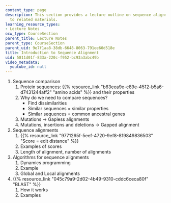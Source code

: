 ```yaml
---
content_type: page
description: This section provides a lecture outline on sequence alignment with links
  to related materials.
learning_resource_types:
- Lecture Notes
ocw_type: CourseSection
parent_title: Lecture Notes
parent_type: CourseSection
parent_uid: 9e7f1aa8-38db-6648-8063-791ee60d518e
title: Introduction to Sequence Alignment
uid: 5811d01f-833a-220c-f952-bc93a3abc49b
video_metadata:
  youtube_id: null
---
```


1.  Sequence comparison
    1.  Protein sequences: {{% resource_link "b63eea9e-c89e-4512-b5a6-d7431244aff2" "amino acids" %}} and their properties
    2.  Why do we need to compare sequences?
        *   Find dissimilarities
        *   Similar sequences = similar properties
        *   Similar sequences = common ancestral genes
    3.  Mutations -> Gapless alignments
    4.  Mutations, insertions and deletions -> Gapped alignment
2.  Sequence alignments
    1.  {{% resource_link "9771265f-5eef-4720-9ef8-819849836503" "Score = edit distance" %}}
    2.  Examples of scores
    3.  Length of alignment, number of alignments
3.  Algorithms for sequence alignments
    1.  Dynamics programming
    2.  Example
    3.  Global and Local alignments
4.  {{% resource_link "045c79a9-2d02-4b49-9310-cddc6ceca80f" "BLAST" %}}
    1.  How it works
    2.  Examples